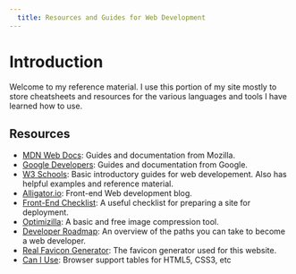 ```yaml
---
  title: Resources and Guides for Web Development
---
```


# Introduction

Welcome to my reference material. I use this portion of my site mostly to store cheatsheets and resources for the various languages and tools I have learned how to use.

## Resources
* [MDN Web Docs](https://developer.mozilla.org/en-US/): Guides and documentation from Mozilla.
* [Google Developers](https://developers.google.com/web/): Guides and documentation from Google.
* [W3 Schools](https://www.w3schools.com/): Basic introductory guides for web developement. Also has helpful examples and reference material.
* [Alligator.io](https://alligator.io/): Front-end Web development blog.
* [Front-End Checklist](https://frontendchecklist.io/): A useful checklist for preparing a site for deployment.
* [Optimizilla](http://optimizilla.com/): A basic and free image compression tool.
* [Developer Roadmap](https://github.com/kamranahmedse/developer-roadmap): An overview of the paths you can take to become a web developer.
* [Real Favicon Generator](https://realfavicongenerator.net/): The favicon generator used for this website.
* [Can I Use](https://caniuse.com/): Browser support tables for HTML5, CSS3, etc
